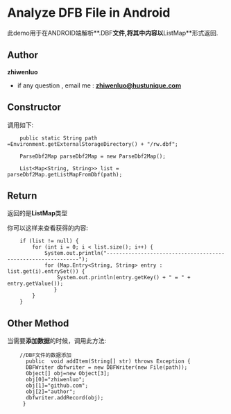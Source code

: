 Analyze DFB File in Android
====================================

此demo用于在ANDROID端解析**.DBF**文件,将其中内容以**ListMap**形式返回.

Author
--------
 **zhiwenluo** 
- if any question , email me : **zhiwenluo@hustunique.com**

Constructor
--------
调用如下:

        public static String path =Environment.getExternalStorageDirectory() + "/rw.dbf";

        ParseDbf2Map parseDbf2Map = new ParseDbf2Map();

        List<Map<String, String>> list = parseDbf2Map.getListMapFromDbf(path);
        

Return
--------
返回的是**ListMap**类型

你可以这样来查看获得的内容:

        if (list != null) {
            for (int i = 0; i < list.size(); i++) {
                System.out.println("-------------------------------------------------------------");
                for (Map.Entry<String, String> entry : list.get(i).entrySet()) {
                    System.out.println(entry.getKey() + " = " + entry.getValue());
                   }
            }
        }

Other Method
--------        
当需要**添加数据**的时候，调用此方法:

        //DBF文件的数据添加
          public  void addItem(String[] str) throws Exception {
          DBFWriter dbfwriter = new DBFWriter(new File(path));
          Object[] obj=new Object[3];
          obj[0]="zhiwenluo";
          obj[1]="github.com";
          obj[2]="author";
          dbfwriter.addRecord(obj);
         }
